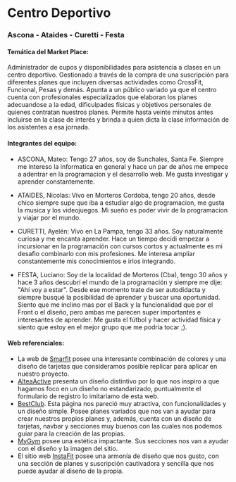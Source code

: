 #  Centro Deportivo
### Ascona - Ataides -  Curetti - Festa ###

#### Temática del Market Place:
Administrador de cupos y disponibilidades para asistencia a clases en un centro deportivo. Gestionado a través de la compra de una suscripción para diferentes planes que incluyen diversas actividades como CrossFit, Funcional, Pesas y demás. Apunta a un público variado ya que el centro cuenta con profesionales especializados que elaboran los planes adecuandose a la edad, dificulpades físicas y objetivos personales de quienes contratan nuestros planes.
Permite hasta veinte minutos antes incluirse en la clase de interés y brinda a quien dicta la clase información de los asistentes a esa jornada.

#### Integrantes del equipo:

- ASCONA, Mateo: Tengo 27 años, soy de Sunchales, Santa Fe. Siempre me intereso la informatica en general y hace un par de años me empece a adentrar en la programacion y el desarrollo web. Me gusta investigar y aprender constantemente.

- ATAIDES, Nicolas: Vivo en Morteros Cordoba, tengo 20 años, desde chico siempre supe que iba a estudiar algo de programacion, me gusta la musica y los videojuegos. Mi sueño es poder vivir de la programacion y viajar por el mundo.

- CURETTI, Ayelén: Vivo en La Pampa, tengo 33 años. Soy naturalmente curiosa y me encanta aprender. Hace un tiempo decidi empezar a incursionar en la programación con cursos cortos y actualmente es mi desafio combinarlo con mis profesiones. Me interesa ampliar constantemente mis conocimientos e irlos integrando.

- FESTA, Luciano: Soy de la localidad de Morteros (Cba), tengo 30 años y hace 3 años descubrí el mundo de la programación y siempre me dije: "Ahí voy a estar". Desde ese momento trate de ser autodidacta y siempre busqué la posibilidad de aprender y buscar una oportunidad. Siento que me inclino mas por el Back y la funcionalidad que por el Front o el diseño, pero ambas me parecen super importantes e interesantes de aprender. Me gusta el fútbol y hacer actividad física y siento que estoy en el mejor grupo que me podría tocar ;).

#### Web referenciales:

- La web de [Smarfit](https://www.smartfit.com.ar/) posee una interesante combinación de colores y una diseño de tarjetas que consideramos posible replicar para aplicar en nuestro proyecto.
- [AlteaActive](https://alteaactive.com/toronto/) presenta un diseño distintivo por lo que nos inspiro a que hagamos foco en un diseño no estandarizado, puntualmente el formulario de registro lo imitariamo de esta web.
- [BestClub](https://bestclub.com.ar/). Esta página nos pareció muy atractiva, con funcionalidades y un diseño simple. Posee planes variados que nos van a ayudar para crear nuestros propios planes y, además, cuenta con un diseño de tarjetas, navbar y secciones muy buenos con las cuales nos podemos guiar para la creación de las propias. 
- [MyGym](https://www.mygym.com.ar/) posee una estética impactante. Sus secciones nos van a ayudar con el diseño y la imagen del sitio.
- El sitio web [InstaFit](https://instafit.com/) posee una armonía de diseño que nos gusto, con una sección de planes y suscripción cautivadora y sencilla que nos puede ayudar al diseño de la propia.



